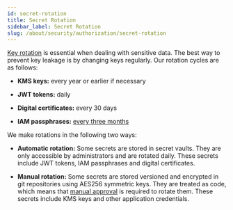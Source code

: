 ```yaml
---
id: secret-rotation
title: Secret Rotation
sidebar_label: Secret Rotation
slug: /about/security/authorization/secret-rotation
---
```


[Key rotation](/criteria/requirements/130) is essential
when dealing with sensitive data.
The best way to prevent key leakage
is by changing keys regularly.
Our rotation cycles are as follows:

- **KMS keys:** every year or earlier if necessary

- **JWT tokens:** daily

- **Digital certificates:** every 30 days

- **IAM passphrases:** [every three months](/criteria/requirements/089)

We make rotations in the following two ways:

- **Automatic rotation:**
  Some secrets are stored in secret vaults.
  They are only accessible by administrators
  and are rotated daily.
  These secrets include JWT tokens,
  IAM passphrases
  and digital certificates.

- **Manual rotation:**
  Some secrets are stored versioned
  and encrypted in git repositories
  using AES256 symmetric keys.
  They are treated as code,
  which means that
  [manual approval](https://fluidattacks.com/about/security/#PR)
  is required to rotate them.
  These secrets include KMS keys
  and other application credentials.
